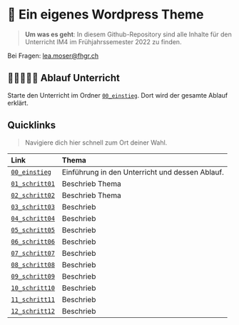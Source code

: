 # 🎨 Ein eigenes Wordpress Theme
> **Um was es geht**: In diesem Github-Repository sind alle Inhalte für
> den Unterricht IM4 im Frühjahrssemester 2022 zu finden. 

Bei Fragen: [lea.moser@fhgr.ch](mailto:lea.moser@fhgr.ch)

## 🚶🚶‍♀️🚶‍♂️ Ablauf Unterricht
Starte den Unterricht im Ordner [`00_einstieg`](00_einstieg).
Dort wird der gesamte Ablauf erklärt.

## Quicklinks
> Navigiere dich hier schnell zum Ort deiner Wahl.

| Link                            | Thema                                           |
|:--------------------------------|:------------------------------------------------|
| [`00_einstieg`](00_einstieg)    | Einführung in den Unterricht und dessen Ablauf. |
| [`01_schritt01`](01_schritt01)  | Beschrieb Thema                                 |
| [`02_schritt02`](02_schritt02)  | Beschrieb Thema                                 |
| [`03_schritt03`](03_schritt03)  | Beschrieb                                       |
| [`04_schritt04`](04_schritt04)  | Beschrieb                                       |
| [`05_schritt05`](05_schritt05)  | Beschrieb                                       |
| [`06_schritt06`](06_schritt06)  | Beschrieb                                       |
| [`07_schritt07`](07_schritt07)  | Beschrieb                                       |
| [`08_schritt08`](08_schritt08)  | Beschrieb                                       |
| [`09_schritt09`](09_schritt09)  | Beschrieb                                       |
| [`10_schritt10`](10_schritt10)  | Beschrieb                                       |
| [`11_schritt11`](11_schritt11)  | Beschrieb                                       |
| [`12_schritt12`](12_schritt12)  | Beschrieb                                       |
